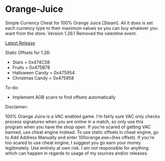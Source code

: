 # Orange-Juice
Simple Currency Cheat for 100% Orange Juice [Steam]. All it does is set each currency type to their maximum values so you can buy whatever you want from the store. Version 1.26.1 Removed the valentine event.

[Latest Release](https://github.com/tsuneko/Orange-Juice/files/1777061/999.Orange.Juice.Steam.1.26.zip)

Static Offsets for 1.26:

- Stars = 0x474C58
- Fruits = 0x475B78
- Halloween Candy = 0x475954
- Christmas Candy = 0x475958

To-do:
- Implement AOB scans to find offsets automatically

Disclaimer:

100% Orange Juice is a VAC enabled game. I'm fairly sure VAC only checks process signatures when you are online in a match, so only use this program when you have the shop open. If you're scared of getting VAC banned, use cheat engine instead. To use static offsets in cheat engine, go to Add Address Manually and enter 100orange.exe+(hex offset). If you're too scared to use cheat engine, I suggest you go earn your money legitimately.  Use entirely at own risk. I am not responsible for anything which can happen in regards to usage of my sources and/or releases.
